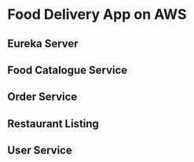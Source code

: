 # Food Delivery App on AWS

## Eureka Server

## Food Catalogue Service

## Order Service

## Restaurant Listing 

## User Service
